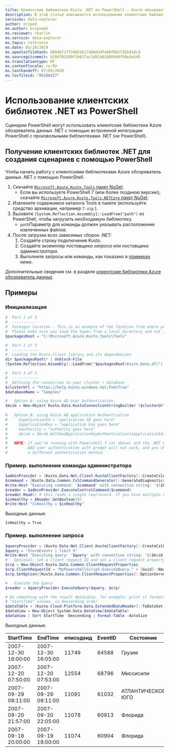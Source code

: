 ```yaml
---
title: Клиентские библиотеки Kusto .NET из PowerShell — Azure обозреватель данных
description: В этой статье описывается использование клиентских библиотек .NET из PowerShell в обозреватель данных Azure.
services: data-explorer
author: orspod
ms.author: orspodek
ms.reviewer: rkarlin
ms.service: data-explorer
ms.topic: reference
ms.date: 05/29/2019
ms.openlocfilehash: 6804b71ff3985de17460dddfa60f081f3bb910c0
ms.sourcegitcommit: b286703209f1b657ac3d81b01686940f58e5e145
ms.translationtype: MT
ms.contentlocale: ru-RU
ms.lasthandoff: 07/09/2020
ms.locfileid: "86188427"
---
```

# <a name="using-the-net-client-libraries-from-powershell"></a>Использование клиентских библиотек .NET из PowerShell

Сценарии PowerShell могут использовать клиентские библиотеки Azure обозреватель данных .NET с помощью встроенной интеграции PowerShell с произвольными библиотеками .NET (не PowerShell).

## <a name="getting-the-net-client-libraries-for-scripting-with-powershell"></a>Получение клиентских библиотек .NET для создания сценариев с помощью PowerShell

Чтобы начать работу с клиентскими библиотеками Azure обозреватель данных .NET с помощью PowerShell.

1. Скачайте [ `Microsoft.Azure.Kusto.Tools` пакет NuGet](https://www.nuget.org/packages/Microsoft.Azure.Kusto.Tools/).
    * Если вы используете PowerShell 7 (или более позднюю версию), скачайте [ `Microsoft.Azure.Kusto.Tools.NETCore` пакет NuGet](https://www.nuget.org/packages/Microsoft.Azure.Kusto.Tools.NETCore/).
1. Извлеките содержимое каталога Tools в пакете (используйте средство архивации, например `7-zip` ).
1. Вызовите `[System.Reflection.Assembly]::LoadFrom("path")` из PowerShell, чтобы загрузить необходимую библиотеку. 
    * `path`Параметр для команды должен указывать расположение извлеченных файлов.
1. После загрузки всех зависимых сборок .NET:
   1. Создайте строку подключения Kusto.
   1. Создайте экземпляр *поставщика запроса* или *поставщика администратора*.
   1. Выполните запросы или команды, как показано в [примерах](powershell.md#examples) ниже.

Дополнительные сведения см. в разделе [клиентские библиотеки Azure обозреватель данных](../netfx/about-kusto-data.md).

## <a name="examples"></a>Примеры

### <a name="initialization"></a>Инициализация

```powershell
#  Part 1 of 3
#  ------------
#  Packages location - This is an example of the location from where you extract the Microsoft.Azure.Kusto.Tools package.
#  Please make sure you load the types from a local directory and not from a remote share.
$packagesRoot = "C:\Microsoft.Azure.Kusto.Tools\Tools"

#  Part 2 of 3
#  ------------
#  Loading the Kusto.Client library and its dependencies
dir $packagesRoot\* | Unblock-File
[System.Reflection.Assembly]::LoadFrom("$packagesRoot\Kusto.Data.dll")

#  Part 3 of 3
#  ------------
#  Defining the connection to your cluster / database
$clusterUrl = "https://help.kusto.windows.net;Fed=True"
$databaseName = "Samples"

#   Option A: using Azure AD User Authentication
$kcsb = New-Object Kusto.Data.KustoConnectionStringBuilder ($clusterUrl, $databaseName)
 
#   Option B: using Azure AD application Authentication
#     $applicationId = "application ID goes here"
#     $applicationKey = "application key goes here"
#     $authority = "authority goes here"
#     $kcsb = $kcsb.WithAadApplicationKeyAuthentication($applicationId, $applicationKey, $authority)
#
#   NOTE: if you're running with Powershell 7 (or above) and the .NET Core library,
#         AAD user authentication with prompt will not work, and you should choose
#         a different authentication method.
```

### <a name="example-running-an-admin-command"></a>Пример. выполнение команды администратора

```powershell
$adminProvider = [Kusto.Data.Net.Client.KustoClientFactory]::CreateCslAdminProvider($kcsb)
$command = [Kusto.Data.Common.CslCommandGenerator]::GenerateDiagnosticsShowCommand()
Write-Host "Executing command: '$command' with connection string: '$($kcsb.ToString())'"
$reader = $adminProvider.ExecuteControlCommand($command)
$reader.Read() # this reads a single row/record. If you have multiple ones returned, you can read in a loop 
$isHealthy = $Reader.GetBoolean(0)
Write-Host "IsHealthy = $isHealthy"
```

Выходные данные:
```
IsHealthy = True
```

### <a name="example-running-a-query"></a>Пример. выполнение запроса

```powershell
$queryProvider = [Kusto.Data.Net.Client.KustoClientFactory]::CreateCslQueryProvider($kcsb)
$query = "StormEvents | limit 5"
Write-Host "Executing query: '$query' with connection string: '$($kcsb.ToString())'"
#   Optional: set a client request ID and set a client request property (e.g. Server Timeout)
$crp = New-Object Kusto.Data.Common.ClientRequestProperties
$crp.ClientRequestId = "MyPowershellScript.ExecuteQuery." + [Guid]::NewGuid().ToString()
$crp.SetOption([Kusto.Data.Common.ClientRequestProperties]::OptionServerTimeout, [TimeSpan]::FromSeconds(30))

#   Execute the query
$reader = $queryProvider.ExecuteQuery($query, $crp)

# Do something with the result datatable, for example: print it formatted as a table, sorted by the 
# "StartTime" column, in descending order
$dataTable = [Kusto.Cloud.Platform.Data.ExtendedDataReader]::ToDataSet($reader).Tables[0]
$dataView = New-Object System.Data.DataView($dataTable)
$dataView | Sort StartTime -Descending | Format-Table -AutoSize
```

Выходные данные:

|StartTime           |EndTime             |еписодеид |EventID |Состояние          |EventType         |инжуриесдирект |инжуриесиндирект |деассдирект |деассиндирект
|---------           |-------             |--------- |------- |-----          |---------         |-------------- |---------------- |------------ |--------------
|2007-12-30 16:00:00 |2007-12-30 16:05:00 |    11749 |  64588 |Грузия        |Шквалистый ветер |             0 |               0 |           0 |             0
|2007-12-20 07:50:00 |2007-12-20 07:53:00 |    12554 |  68796 |Миссисипи    |Шквалистый ветер |             0 |               0 |           0 |             0
|2007-09-29 08:11:00 |2007-09-29 08:11:00 |    11091 |  61032 |АТЛАНТИЧЕСКОЕ ЮГО |Spout воды       |             0 |               0 |           0 |             0
|2007-09-20 21:57:00 |2007-09-20 22:05:00 |    11078 |  60913 |Флорида        |Торнадо           |             0 |               0 |           0 |             0
|2007-09-18 20:00:00 |2007-09-19 18:00:00 |    11074 |  60904 |Флорида        |Тяжелая дождя        |             0 |               0 |           0 |             0
